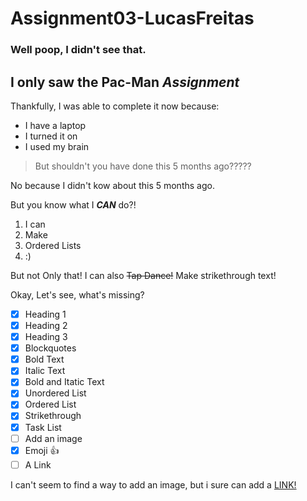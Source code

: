 # Assignment03-LucasFreitas

### Well poop, I didn't see that. 
## I only saw the **Pac-Man** *Assignment*

Thankfully, I was able to complete it now because:
- I have a laptop
- I turned it on
- I used my brain

>But shouldn't you have done this 5 months ago?????

No because I didn't kow about this 5 months ago.

But you know what I ***CAN*** do?!
1. I can
2. Make
3. Ordered Lists
4. :)

But not Only that! I can also ~~Tap Dance!~~ Make strikethrough text!

Okay, Let's see, what's missing?
- [x] Heading 1
- [x] Heading 2
- [x] Heading 3
- [x] Blockquotes
- [x] Bold Text
- [x] Italic Text
- [x] Bold and Itatic Text
- [x] Unordered List
- [x] Ordered List
- [x] Strikethrough
- [x] Task List
- [ ] Add an image
- [x] Emoji :+1:
- [ ] A Link

I can't seem to find a way to add an image, but i sure can add a [LINK!](https://zelda.gamepedia.com/Link)
